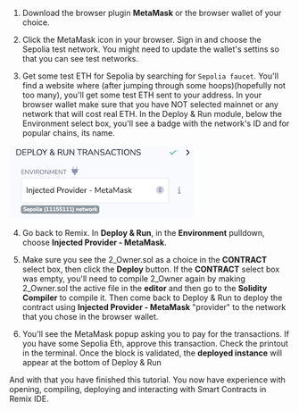 1. Download the browser plugin **MetaMask** or the browser wallet of your choice.

2. Click the MetaMask icon in your browser. Sign in and choose the Sepolia test network. You might need to update the wallet's settins so that you can see test networks.

3. Get some test ETH for Sepolia by searching for `Sepolia faucet`. You'll find a website where (after jumping through some hoops)(hopefully not too many), you'll get some test ETH sent to your address. In your browser wallet make sure that you have NOT selected mainnet or any network that will cost real ETH. In the Deploy & Run module, below the Environment select box, you'll see a badge with the network's ID and for popular chains, its name.

![](https://raw.githubusercontent.com/ethereum/remix-workshops/master/Basics/deploy_injected/images/sepolia.png)

4. Go back to Remix. In  **Deploy & Run**, in the **Environment** pulldown, choose **Injected Provider - MetaMask**.

5. Make sure you see the 2_Owner.sol as a choice in the **CONTRACT** select box, then click the **Deploy** button.  If the **CONTRACT** select box was empty, you'll need to compile 2_Owner again by making 2_Owner.sol the active file in the **editor** and then go to the **Solidity Compiler** to compile it.  Then come back to Deploy & Run to deploy the contract using **Injected Provider - MetaMask** "provider" to the network that you chose in the browser wallet.

6. You'll see the MetaMask popup asking you to pay for the transactions.  If you have some Sepolia Eth, approve this transaction.  Check the printout in the terminal.  Once the block is validated, the **deployed instance** will appear at the bottom of Deploy & Run

And with that you have finished this tutorial.  You now have experience with opening, compiling, deploying and interacting with Smart Contracts in Remix IDE.
